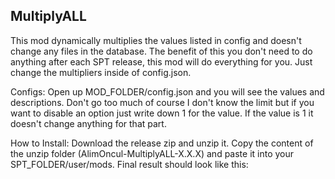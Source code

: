 ## MultiplyALL

This mod dynamically multiplies the values listed in config and doesn't change any files in the database. The benefit of this you don't need to do anything after each SPT release, this mod will do everything for you. Just change the multipliers inside of config.json.

Configs:
Open up MOD_FOLDER/config.json and you will see the values and descriptions. Don't go too much of course I don't know the limit but if you want to disable an option just write down 1 for the value. If the value is 1 it doesn't change anything for that part.

How to Install:
Download the release zip and unzip it. Copy the content of the unzip folder (AlimOncul-MultiplyALL-X.X.X) and paste it into your SPT_FOLDER/user/mods. Final result should look like this: